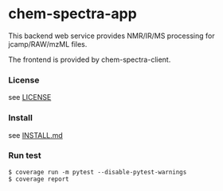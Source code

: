 # chem-spectra-app

This backend web service provides NMR/IR/MS processing for jcamp/RAW/mzML files.

The frontend is provided by chem-spectra-client.


### License

see [LICENSE][LICENSE]


### Install

see [INSTALL.md][INSTALL]


### Run test

```
$ coverage run -m pytest --disable-pytest-warnings
$ coverage report
```




[LICENSE]: LICENSE
[INSTALL]: INSTALL.md
